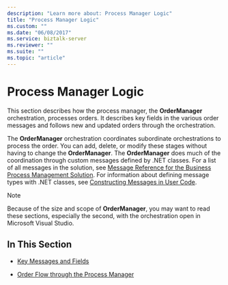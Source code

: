 ```yaml
---
description: "Learn more about: Process Manager Logic"
title: "Process Manager Logic"
ms.custom: ""
ms.date: "06/08/2017"
ms.service: biztalk-server
ms.reviewer: ""
ms.suite: ""
ms.topic: "article"
---
```

# Process Manager Logic
This section describes how the process manager, the **OrderManager** orchestration, processes orders. It describes key fields in the various order messages and follows new and updated orders through the orchestration.  
  
 The **OrderManager** orchestration coordinates subordinate orchestrations to process the order. You can add, delete, or modify these stages without having to change the **OrderManager**. The **OrderManager** does much of the coordination through custom messages defined by .NET classes. For a list of all messages in the solution, see [Message Reference for the Business Process Management Solution](../core/message-reference-for-the-business-process-management-solution.md). For information about defining message types with .NET classes, see [Constructing Messages in User Code](../core/constructing-messages-in-user-code.md).  
  
> [!NOTE]
>  Because of the size and scope of **OrderManager**, you may want to read these sections, especially the second, with the orchestration open in Microsoft Visual Studio.  
  
## In This Section  
  
-   [Key Messages and Fields](../core/key-messages-and-fields.md)  
  
-   [Order Flow through the Process Manager](../core/order-flow-through-the-process-manager.md)
